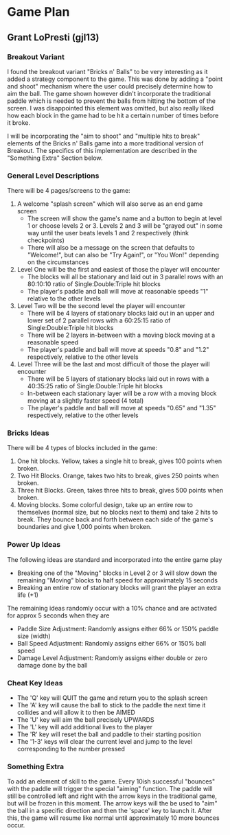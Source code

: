 # Game Plan
## Grant LoPresti (gjl13)


### Breakout Variant
I found the breakout variant "Bricks n' Balls" to be very interesting as it added a strategy component to the game. 
This was done by adding a "point and shoot" mechanism where the user could precisely determine how to aim the ball.
The game shown however didn't incorporate the traditional paddle which is needed to prevent the balls from hitting the bottom of the screen.
I was disappointed this element was omitted, but also really liked how each block in the game had to be hit a certain number of times before it broke.

I will be incorporating the "aim to shoot" and "multiple hits to break" elements of the Bricks n' Balls game into a more traditional version of Breakout.
The specifics of this implementation are described in the "Something Extra" Section below.

### General Level Descriptions
There will be 4 pages/screens to the game:
1. A welcome "splash screen" which will also serve as an end game screen
    - The screen will show the game's name and a button to begin at level 1 or choose levels 2 or 3.
Levels 2 and 3 will be "grayed out" in some way until the user beats levels 1 and 2 respectively (think checkpoints)
    - There will also be a message on the screen that defaults to "Welcome!", but can also be "Try Again!", or "You Won!" depending on the circumstances
2. Level One will be the first and easiest of those the player will encounter
    - The blocks will all be stationary and laid out in 3 parallel rows with an 80:10:10 ratio of Single:Double:Triple hit blocks
    - The player's paddle and ball will move at reasonable speeds "1" relative to the other levels 
3. Level Two will be the second level the player will encounter
    - There will be 4 layers of stationary blocks laid out in an upper and lower set of 2 parallel rows with a 60:25:15 ratio of Single:Double:Triple hit blocks
    - There will be 2 layers in-between with a moving block moving at a reasonable speed
    - The player's paddle and ball will move at speeds "0.8" and "1.2" respectively, relative to the other levels 
4. Level Three will be the last and most difficult of those the player will encounter
    - There will be 5 layers of stationary blocks laid out in rows with a 40:35:25 ratio of Single:Double:Triple hit blocks
    - In-between each stationary layer will be a row with a moving block moving at a slightly faster speed (4 total)
    - The player's paddle and ball will move at speeds "0.65" and "1.35" respectively, relative to the other levels 

### Bricks Ideas
There will be 4 types of blocks included in the game:
1. One hit blocks. Yellow, takes a single hit to break, gives 100 points when broken.
2. Two Hit Blocks. Orange, takes two hits to break, gives 250 points when broken.
3. Three hit Blocks. Green, takes three hits to break, gives 500 points when broken.
4. Moving blocks. Some colorful design, take up an entire row to themselves (normal size, but no blocks next to them) and take 2 hits to break.
They bounce back and forth between each side of the game's boundaries and give 1,000 points when broken.

### Power Up Ideas
The following ideas are standard and incorporated into the entire game play
 - Breaking one of the "Moving" blocks in Level 2 or 3 will slow down the remaining "Moving" blocks to half speed for approximately 15 seconds
 - Breaking an entire row of stationary blocks will grant the player an extra life (+1)
 
The remaining ideas randomly occur with a 10% chance and are activated for approx 5 seconds when they are 
 - Paddle Size Adjustment: Randomly assigns either 66% or 150% paddle size (width)
 - Ball Speed Adjustment: Randomly assigns either 66% or 150% ball speed
 - Damage Level Adjustment: Randomly assigns either double or zero damage done by the ball
 
### Cheat Key Ideas
 - The 'Q' key will QUIT the game and return you to the splash screen
 - The 'A' key will cause the ball to stick to the paddle the next time it collides and will allow it to then be AIMED
 - The 'U' key will aim the ball precisely UPWARDS
 - The 'L' key will add additional lives to the player
 - The 'R' key will reset the ball and paddle to their starting position
 - The '1-3' keys will clear the current level and jump to the level corresponding to the number pressed
 
### Something Extra
To add an element of skill to the game. Every 10ish successful "bounces" with the paddle will trigger the special "aiming" function.
The paddle will still be controlled left and right with the arrow keys in the traditional game, but will be frozen in this moment.
The arrow keys will the be used to "aim" the ball in a specific direction and then the 'space' key to launch it.
After this, the game will resume like normal until approximately 10 more bounces occur.
